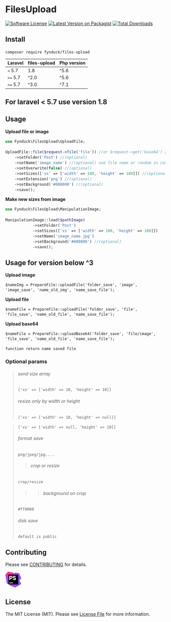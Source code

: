 # FilesUpload

[![Software License](https://img.shields.io/badge/license-MIT-brightgreen.svg?style=flat-square)](LICENSE.md)
[![Latest Version on Packagist](https://img.shields.io/packagist/v/fynduck/files-upload.svg?style=flat-square)](https://packagist.org/packages/fynduck/files-upload)
[![Total Downloads](https://img.shields.io/packagist/dt/fynduck/files-upload.svg?style=flat-square)](https://packagist.org/packages/fynduck/files-upload)

## Install

`composer require fynduck/files-upload`

| **Laravel**  |  **files-upload** | **Php version** |
|---|---|---|
| ``<`` 5.7   | 1.8  | ^5.6
| ``>=`` 5.7  | ^2.0 | ^5.6
| ``>=`` 5.7  | ^3.0 | ^7.1

## For laravel < 5.7 use version 1.8

## Usage

**Upload file or image**

```php
use Fynduck\FilesUpload\UploadFile;

UploadFile::file($request->file('file')) //or $request->get('base64') //(required)
    ->setFolder('Post') //(optional)
    ->setName('image_name') //(optional) use file name or random in case base64
    ->setOverwrite(false) //(optional)
    ->setSizes(['xs' => ['width' => 100, 'height' => 100]]) //(optional) if need other sizes
    ->setExtension('png') //(optional)
    ->setBackground('#000000') //(optional)
    ->save();
```

**Make new sizes from image**

```php
use Fynduck\FilesUpload\ManipulationImage;

ManipulationImage::load($pathImage)
            ->setFolder('Post')
            ->setSizes(['xs' => ['width' => 100, 'height' => 100]])
            ->setName('image_name.jpg')
            ->setBackground('#000000') //(optional)
            ->save();
```

## Usage for version below ^3

**Upload image**

```
$nameImg = PrepareFile::uploadFile('folder_save', 'image', 'image_save', 'name_old_img', 'name_save_file');
```

**Upload file**

```
$nameFile = PrepareFile::uploadFile('folder_save', 'file', 'file_save', 'name_old_file', 'name_save_file');
```

**Upload base64**

```
$nameFile = PrepareFile::uploadBase64('folder_save', 'file/image', 'file_save', 'name_old_file', 'name_save_file');
```

`function return name saved file`

### Optional params

> ###### send size array
> ````['xs' => ['width' => 10, 'height' => 10]]````
> ###### resize only by width or height
> ````['xs' => ['width' => 10, 'height' => null]]````

> ````['xs' => ['width' => null, 'height' => 10]]````
> ###### format save
> ```````png/jpeg/jpg....```````
>> ###### crop or resize
> ```````crop/resize```````
>> > ###### background on crop
> ```````#ff0000```````
> ###### disk save
> ```````default is public```````

## Contributing

Please see [CONTRIBUTING](CONTRIBUTING.md) for details.

<a href="https://www.jetbrains.com/?from=files-upload">
<img src="/phpstorm.png" alt="JetBrains" width="50"/>
</a>

## License

The MIT License (MIT). Please see [License File](/LICENSE.md) for more information.
